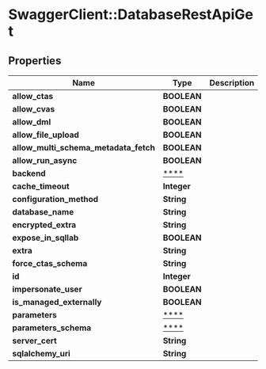 # SwaggerClient::DatabaseRestApiGet

## Properties
Name | Type | Description | Notes
------------ | ------------- | ------------- | -------------
**allow_ctas** | **BOOLEAN** |  | [optional] 
**allow_cvas** | **BOOLEAN** |  | [optional] 
**allow_dml** | **BOOLEAN** |  | [optional] 
**allow_file_upload** | **BOOLEAN** |  | [optional] 
**allow_multi_schema_metadata_fetch** | **BOOLEAN** |  | [optional] 
**allow_run_async** | **BOOLEAN** |  | [optional] 
**backend** | [****](.md) |  | [optional] 
**cache_timeout** | **Integer** |  | [optional] 
**configuration_method** | **String** |  | [optional] 
**database_name** | **String** |  | 
**encrypted_extra** | **String** |  | [optional] 
**expose_in_sqllab** | **BOOLEAN** |  | [optional] 
**extra** | **String** |  | [optional] 
**force_ctas_schema** | **String** |  | [optional] 
**id** | **Integer** |  | [optional] 
**impersonate_user** | **BOOLEAN** |  | [optional] 
**is_managed_externally** | **BOOLEAN** |  | [optional] 
**parameters** | [****](.md) |  | [optional] 
**parameters_schema** | [****](.md) |  | [optional] 
**server_cert** | **String** |  | [optional] 
**sqlalchemy_uri** | **String** |  | 

